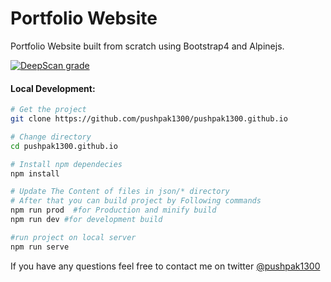# Portfolio Website 
 Portfolio Website built from scratch using Bootstrap4 and Alpinejs.
 
 [![DeepScan grade](https://deepscan.io/api/teams/6932/projects/9054/branches/114534/badge/grade.svg)](https://deepscan.io/dashboard#view=project&tid=6932&pid=9054&bid=114534)
 
 #### Local Development:

```bash
# Get the project
git clone https://github.com/pushpak1300/pushpak1300.github.io

# Change directory
cd pushpak1300.github.io

# Install npm dependecies
npm install

# Update The Content of files in json/* directory
# After that you can build project by Following commands
npm run prod  #for Production and minify build
npm run dev #for development build

#run project on local server
npm run serve
```

If you have any questions feel free to contact me on twitter [@pushpak1300](https://twitter.com/pushpak1300)
 

